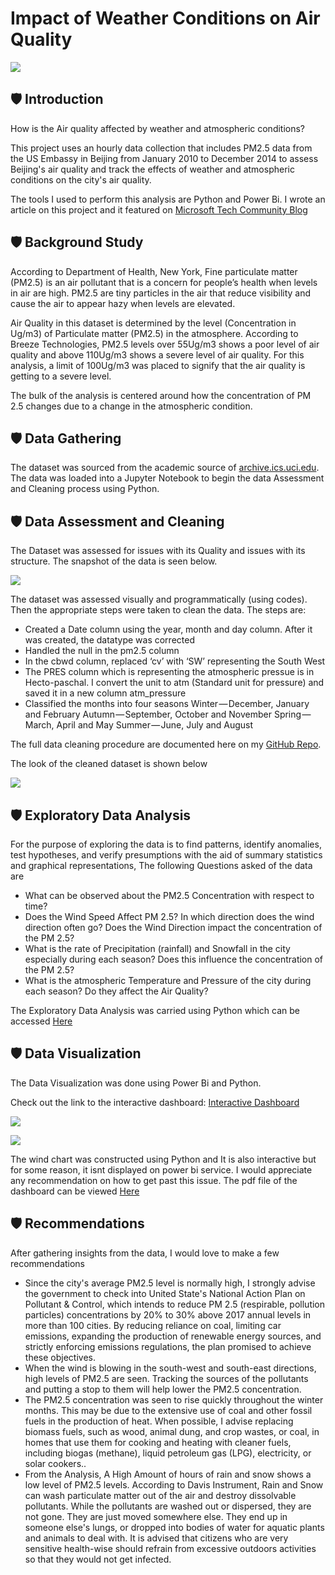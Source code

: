# Impact of Weather Conditions on Air Quality

![](https://github.com/Ebuka456/Impact-of-Weather-Conditions-on-Air-Quality/blob/main/Weather%20Data/DA%20Scenario%201.png)

## 🛡️ Introduction
How is the Air quality affected by weather and atmospheric conditions?

This project uses an hourly data collection that includes PM2.5 data from the US Embassy in Beijing from January 2010 to December 2014 to assess Beijing's air quality and track the effects of weather and atmospheric conditions on the city's air quality.

The tools I used to perform this analysis are Python and Power Bi. I wrote an article on this project and it featured on [Microsoft Tech Community Blog](https://techcommunity.microsoft.com/t5/educator-developer-blog/data-analytics-with-powerbi-student-project-showcase-impact-on/ba-p/3747374)

## 🛡️ Background Study
According to Department of Health, New York, Fine particulate matter (PM2.5) is an air pollutant that is a concern for people’s health when levels in air are high. PM2.5 are tiny particles in the air that reduce visibility and cause the air to appear hazy when levels are elevated.

Air Quality in this dataset is determined by the level (Concentration in Ug/m3) of Particulate matter (PM2.5) in the atmosphere. According to Breeze Technologies, PM2.5 levels over 55Ug/m3 shows a poor level of air quality and above 110Ug/m3 shows a severe level of air quality. For this analysis, a limit of 100Ug/m3 was placed to signify that the air quality is getting to a severe level.

The bulk of the analysis is centered around how the concentration of PM 2.5 changes due to a change in the atmospheric condition.

## 🛡️ Data Gathering
The dataset was sourced from the academic source of [archive.ics.uci.edu](https://archive.ics.uci.edu/ml/datasets/Beijing+PM2.5+Data). The data was loaded into a Jupyter Notebook to begin the data Assessment and Cleaning process using Python.

 

## 🛡️ Data Assessment and Cleaning
The Dataset was assessed for issues with its Quality and issues with its structure. The snapshot of the data is seen below.

![](https://github.com/Ebuka456/Impact-of-Weather-Conditions-on-Air-Quality/blob/main/Weather%20Data/Capture.JPG)

The dataset was assessed visually and programmatically (using codes). Then the appropriate steps were taken to clean the data. The steps are:

- Created a Date column using the year, month and day column. After it was created, the datatype was corrected
- Handled the null in the pm2.5 column
- In the cbwd column, replaced ‘cv’ with ‘SW’ representing the South West
- The PRES column which is representing the atmospheric pressue is in Hecto-paschal. I convert the unit to atm (Standard unit for pressure) and saved it in a new column atm_pressure 
- Classified the months into four seasons
Winter — December, January and February
Autumn — September, October and November
Spring — March, April and May
Summer — June, July and August
 

The full data cleaning procedure are documented here on my [GitHub Repo](https://github.com/Ebuka456/Impact-of-Weather-Conditions-on-Air-Quality/blob/main/Weather%20Data/Impact%20of%20Weather%20Conditions%20on%20Air%20Quality.ipynb). 

The look of the cleaned dataset is shown below

![](https://github.com/Ebuka456/Impact-of-Weather-Conditions-on-Air-Quality/blob/main/Weather%20Data/Capture%202.JPG)

## 🛡️ Exploratory Data Analysis
For the purpose of exploring the data is to find patterns, identify anomalies, test hypotheses, and verify presumptions with the aid of summary statistics and graphical representations, The following Questions asked of the data are
- What can be observed about the PM2.5 Concentration with respect to time?
- Does the Wind Speed Affect PM 2.5? In which direction does the wind direction often go? Does the Wind Direction impact the concentration of the PM 2.5?
- What is the rate of Precipitation (rainfall) and Snowfall in the city especially during each season? Does this influence the concentration of the PM 2.5?
- What is the atmospheric Temperature and Pressure of the city during each season? Do they affect the Air Quality?

The Exploratory Data Analysis was carried using Python which can be accessed [Here](https://github.com/Ebuka456/Impact-of-Weather-Conditions-on-Air-Quality/blob/main/Weather%20Data/Impact%20of%20Weather%20Conditions%20on%20Air%20Quality-%20Exploratory%20Data%20Analysis.ipynb)  

## 🛡️ Data Visualization

The Data Visualization was done using Power Bi and Python. 

Check out the link to the interactive dashboard: [Interactive Dashboard](https://app.powerbi.com/view?r=eyJrIjoiMGJkNTc4ZGUtNTU3MS00NmY1LWIxYmYtNDQzYmViM2U1ZjkzIiwidCI6IjUwZDA2MjZhLTcwN2UtNDk2ZC1iOGU1LTIwYjk1NzA5MTYzZSJ9)

![](https://github.com/Ebuka456/Impact-of-Weather-Conditions-on-Air-Quality/blob/main/Weather%20Data/Dashboard_page-0001.jpg)

![](https://github.com/Ebuka456/Impact-of-Weather-Conditions-on-Air-Quality/blob/main/Weather%20Data/Dashboard_page-0002.jpg)


The wind chart was constructed using Python and It is also interactive but for some reason, it isnt displayed on power bi service. I would appreciate any recommendation on how to get past this issue. The pdf file of the dashboard can be viewed [Here](https://github.com/Ebuka456/Impact-of-Weather-Conditions-on-Air-Quality/blob/main/Weather%20Data/Impact%20of%20Weather%20Conditions%20Dashboard.pdf)

## 🛡️ Recommendations 
After gathering insights from the data, I would love to make a few recommendations
- Since the city's average PM2.5 level is normally high, I strongly advise the government to check into United State's National Action Plan on Pollutant & Control, which intends to reduce PM 2.5 (respirable, pollution particles) concentrations by 20% to 30% above 2017 annual levels in more than 100 cities. By reducing reliance on coal, limiting car emissions, expanding the production of renewable energy sources, and strictly enforcing emissions regulations, the plan promised to achieve these objectives.
- When the wind is blowing in the south-west and south-east directions, high levels of PM2.5 are seen. Tracking the sources of the pollutants and putting a stop to them will help lower the PM2.5 concentration.
- The PM2.5 concentration was seen to rise quickly throughout the winter months. This may be due to the extensive use of coal and other fossil fuels in the production of heat. When possible, I advise replacing biomass fuels, such as wood, animal dung, and crop wastes, or coal, in homes that use them for cooking and heating with cleaner fuels, including biogas (methane), liquid petroleum gas (LPG), electricity, or solar cookers..
- From the Analysis, A High Amount of hours of rain and snow shows a low level of PM2.5 levels. According to Davis Instrument, Rain and Snow can wash particulate matter out of the air and destroy dissolvable pollutants. While the pollutants are washed out or dispersed, they are not gone. They are just moved somewhere else. They end up in someone else's lungs, or dropped into bodies of water for aquatic plants and animals to deal with. It is advised that citizens who are very sensitive health-wise should refrain from excessive outdoors activities so that they would not get infected.
